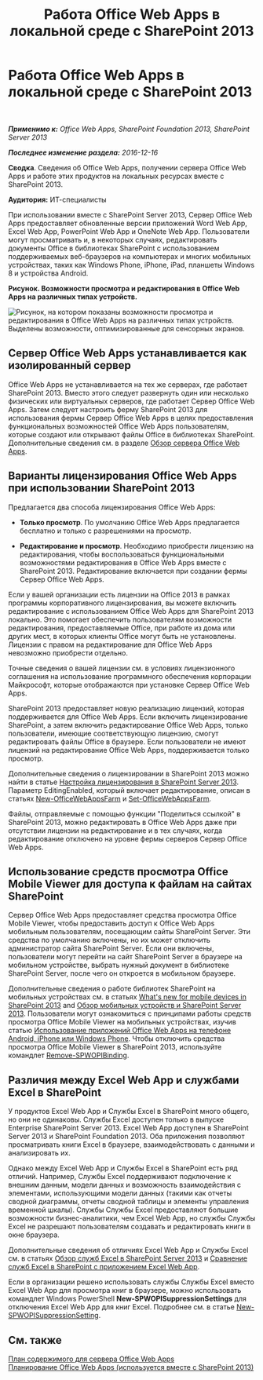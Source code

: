 ﻿---
title: Работа Office Web Apps в локальной среде с SharePoint 2013
TOCTitle: Работа Office Web Apps в локальной среде с SharePoint 2013
ms:assetid: 8480064e-14a4-4b46-ad6b-0c836b192af2
ms:mtpsurl: https://technet.microsoft.com/ru-ru/library/Ff431685(v=office.15)
ms:contentKeyID: 49624490
ms.date: 02/01/2018
mtps_version: v=office.15
ms.translationtype: HT
---

# Работа Office Web Apps в локальной среде с SharePoint 2013

 

_**Применимо к:** Office Web Apps, SharePoint Foundation 2013, SharePoint Server 2013_

_**Последнее изменение раздела:** 2016-12-16_

**Сводка**. Сведения об Office Web Apps, получении сервера Office Web Apps и работе этих продуктов на локальных ресурсах вместе с SharePoint 2013.

**Аудитория:** ИТ-специалисты

При использовании вместе с SharePoint Server 2013, Сервер Office Web Apps предоставляет обновленные версии приложений Word Web App, Excel Web App, PowerPoint Web App и OneNote Web App. Пользователи могут просматривать и, в некоторых случаях, редактировать документы Office в библиотеках SharePoint с использованием поддерживаемых веб-браузеров на компьютерах и многих мобильных устройствах, таких как Windows Phone, iPhone, iPad, планшеты Windows 8 и устройства Android.


**Рисунок. Возможности просмотра и редактирования в Office Web Apps на различных типах устройств.**

![Рисунок, на котором показаны возможности просмотра и редактирования в Office Web Apps на различных типах устройств. Выделены возможности, оптимизированные для сенсорных экранов.](images/Ff431685.8bf76669-f511-4e02-8ed3-d658e9e746f0(Office.15).gif "Рисунок, на котором показаны возможности просмотра и редактирования в Office Web Apps на различных типах устройств. Выделены возможности, оптимизированные для сенсорных экранов.")

## Сервер Office Web Apps устанавливается как изолированный сервер

Office Web Apps не устанавливается на тех же серверах, где работает SharePoint 2013. Вместо этого следует развернуть один или несколько физических или виртуальных серверов, где работает Сервер Office Web Apps. Затем следует настроить ферму SharePoint 2013 для использования фермы Сервер Office Web Apps в целях предоставления функциональных возможностей Office Web Apps пользователям, которые создают или открывают файлы Office в библиотеках SharePoint. Дополнительные сведения см. в разделе [Обзор сервера Office Web Apps](office-web-apps-server-overview.md).

## Варианты лицензирования Office Web Apps при использовании SharePoint 2013

Предлагается два способа лицензирования Office Web Apps:

  - **Только просмотр**. По умолчанию Office Web Apps предлагается бесплатно и только с разрешениями на просмотр.

  - **Редактирование и просмотр**. Необходимо приобрести лицензию на редактирования, чтобы воспользоваться функциональными возможностями редактирования в Office Web Apps вместе с SharePoint 2013. Редактирование включается при создании фермы Сервер Office Web Apps.

Если у вашей организации есть лицензии на Office 2013 в рамках программы корпоративного лицензирования, вы можете включить редактирование с использованием Office Web Apps для SharePoint 2013 локально. Это помогает обеспечить пользователям возможности редактирования, предоставляемые Office, при работе из дома или других мест, в которых клиенты Office могут быть не установлены. Лицензии с правом на редактирование для Office Web Apps невозможно приобрести отдельно.

Точные сведения о вашей лицензии см. в условиях лицензионного соглашения на использование программного обеспечения корпорации Майкрософт, которые отображаются при установке Сервер Office Web Apps.

SharePoint 2013 предоставляет новую реализацию лицензий, которая поддерживается для Office Web Apps. Если включить лицензирование SharePoint, а затем включить редактирование Office Web Apps, только пользователи, имеющие соответствующую лицензию, смогут редактировать файлы Office в браузере. Если пользователи не имеют лицензий на редактирование Office Web Apps, поддерживается только просмотр.

Дополнительные сведения о лицензировании в SharePoint 2013 можно найти в статье [Настройка лицензирования в SharePoint Server 2013](https://technet.microsoft.com/ru-ru/library/jj219627\(v=office.15\)). Параметр EditingEnabled, который включает редактирование, описан в статьях [New-OfficeWebAppsFarm](https://docs.microsoft.com/en-us/powershell/module/officewebapps/new-officewebappsfarm?view=officewebapps-ps) и [Set-OfficeWebAppsFarm](https://docs.microsoft.com/en-us/powershell/module/officewebapps/set-officewebappsfarm?view=officewebapps-ps).

Файлы, отправляемые с помощью функции "Поделиться ссылкой" в SharePoint 2013, можно редактировать в Office Web Apps даже при отсутствии лицензии на редактирование и в тех случаях, когда редактирование отключено на уровне фермы серверов Сервер Office Web Apps.

## Использование средств просмотра Office Mobile Viewer для доступа к файлам на сайтах SharePoint

Сервер Office Web Apps предоставляет средства просмотра Office Mobile Viewer, чтобы предоставить доступ к Office Web Apps мобильным пользователям, посещающим сайты SharePoint Server. Эти средства по умолчанию включены, но их может отключить администратор сайта SharePoint Server. Если они включены, пользователи могут перейти на сайт SharePoint Server в браузере на мобильном устройстве, выбрать нужный документ в библиотеке SharePoint Server, после чего он откроется в мобильном браузере.

Дополнительные сведения о работе библиотек SharePoint на мобильных устройствах см. в статьях [What's new for mobile devices in SharePoint 2013](https://technet.microsoft.com/ru-ru/library/fp161352\(v=office.15\)) and [Обзор мобильных устройств и SharePoint Server 2013](https://technet.microsoft.com/ru-ru/library/fp161351\(v=office.15\)). Пользователи могут ознакомиться с принципами работы средств просмотра Office Mobile Viewer на мобильных устройствах, изучив статью [Использование приложений Office Web Apps на телефоне Android, iPhone или Windows Phone](http://go.microsoft.com/fwlink/p/?linkid=271045). Чтобы отключить средства просмотра Office Mobile Viewer в SharePoint 2013, используйте командлет [Remove-SPWOPIBinding](https://docs.microsoft.com/en-us/powershell/module/sharepoint-server/Remove-SPWOPIBinding?view=sharepoint-ps).

## Различия между Excel Web App и службами Excel в SharePoint

У продуктов Excel Web App и Службы Excel в SharePoint много общего, но они не одинаковы. Службы Excel доступен только в выпуске Enterprise SharePoint Server 2013. Excel Web App доступен в SharePoint Server 2013 и SharePoint Foundation 2013. Оба приложения позволяют просматривать книги Excel в браузере, взаимодействовать с данными и анализировать их.

Однако между Excel Web App и Службы Excel в SharePoint есть ряд отличий. Например, Службы Excel поддерживают подключение к внешним данным, модели данных и возможность взаимодействия с элементами, использующими модели данных (такими как отчеты сводной диаграммы, отчеты сводной таблицы и элементы управления временной шкалы). Службы Службы Excel предоставляют большие возможности бизнес-аналитики, чем Excel Web App, но службы Службы Excel не разрешают пользователям создавать и редактировать книги в окне браузера.

Дополнительные сведения об отличиях Excel Web App и Службы Excel см. в статьях [Обзор служб Excel в SharePoint Server 2013](https://technet.microsoft.com/ru-ru/library/ee424405\(v=office.15\)) и [Сравнение служб Excel в SharePoint с приложением Excel Web App](http://go.microsoft.com/fwlink/p/?linkid=255460).

Если в организации решено использовать службы Службы Excel вместо Excel Web App для просмотра книг в браузере, можно использовать командлет Windows PowerShell **New-SPWOPISuppressionSettings** для отключения Excel Web App для книг Excel. Подробнее см. в статье [New-SPWOPISuppressionSetting](https://docs.microsoft.com/en-us/powershell/module/sharepoint-server/New-SPWOPISuppressionSetting?view=sharepoint-ps).

## См. также


[План содержимого для сервера Office Web Apps](content-roadmap-for-office-web-apps-server.md)  
[Планирование Office Web Apps (используется вместе с SharePoint 2013)](plan-office-web-apps-used-with-sharepoint-2013.md)  
  

[](plan-office-web-apps-used-with-sharepoint-2013.md)


